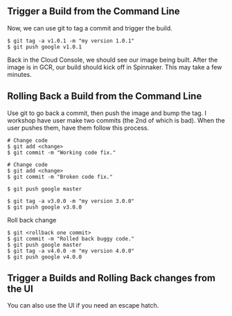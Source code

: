 ## Trigger a Build from the Command Line
Now, we can use git to tag a commit and trigger the build.

```shell
$ git tag -a v1.0.1 -m "my version 1.0.1"
$ git push google v1.0.1
```

Back in the Cloud Console, we should see our image being built.
After the image is in GCR, our build should kick off in Spinnaker.
This may take a few minutes.

## Rolling Back a Build from the Command Line
Use git to go back a commit, then push the image and bump the tag.
I workshop have user make two commits (the 2nd of which is bad).  When the user pushes them, have them follow this process.

```shell
# Change code
$ git add <change>
$ git commit -m "Working code fix."

# Change code
$ git add <change>
$ git commit -m "Broken code fix."

$ git push google master

$ git tag -a v3.0.0 -m "my version 3.0.0"
$ git push google v3.0.0
```

Roll back change
```shell
$ git <rollback one commit>
$ git commit -m "Rolled back buggy code."
$ git push google master
$ git tag -a v4.0.0 -m "my version 4.0.0"
$ git push google v4.0.0
```

## Trigger a Builds and Rolling Back changes from the UI
You can also use the UI if you need an escape hatch.

